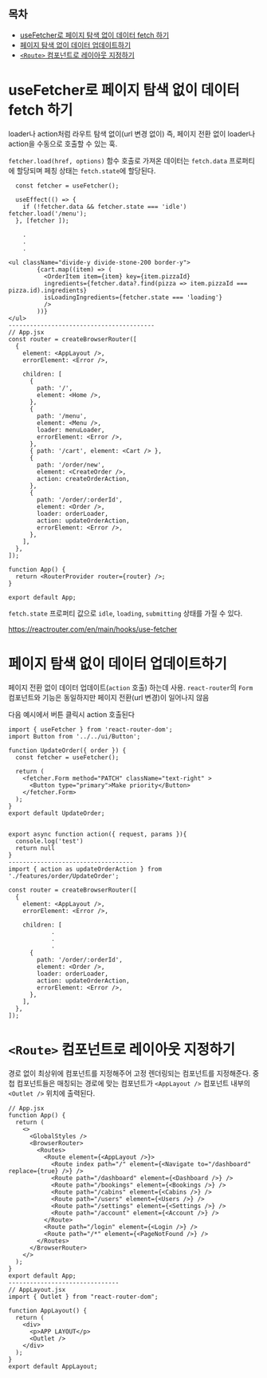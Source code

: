 <h2>목차</h2>

- [useFetcher로 페이지 탐색 없이 데이터 fetch 하기](#usefetcher로-페이지-탐색-없이-데이터-fetch-하기)
- [페이지 탐색 없이 데이터 업데이트하기](#페이지-탐색-없이-데이터-업데이트하기)
- [`<Route>` 컴포넌트로 레이아웃 지정하기](#route-컴포넌트로-레이아웃-지정하기)

# useFetcher로 페이지 탐색 없이 데이터 fetch 하기

loader나 action처럼 라우트 탐색 없이(url 변경 없이) 즉, 페이지 전환 없이 loader나 action을 수동으로 호출할 수 있는 훅.

`fetcher.load(href, options)` 함수 호출로 가져온 데이터는 `fetch.data` 프로퍼티에 할당되며 페칭 상태는 `fetch.state`에 할당된다.

```
  const fetcher = useFetcher();

  useEffect(() => {
    if (!fetcher.data && fetcher.state === 'idle') fetcher.load('/menu');
  }, [fetcher ]);

    .
    .
    .

<ul className="divide-y divide-stone-200 border-y">
        {cart.map((item) => (
          <OrderItem item={item} key={item.pizzaId}
          ingredients={fetcher.data?.find(pizza => item.pizzaId === pizza.id).ingredients}
          isLoadingIngredients={fetcher.state === 'loading'}
          />
        ))}
</ul>
-----------------------------------------
// App.jsx
const router = createBrowserRouter([
  {
    element: <AppLayout />,
    errorElement: <Error />,

    children: [
      {
        path: '/',
        element: <Home />,
      },
      {
        path: '/menu',
        element: <Menu />,
        loader: menuLoader,
        errorElement: <Error />,
      },
      { path: '/cart', element: <Cart /> },
      {
        path: '/order/new',
        element: <CreateOrder />,
        action: createOrderAction,
      },
      {
        path: '/order/:orderId',
        element: <Order />,
        loader: orderLoader,
        action: updateOrderAction,
        errorElement: <Error />,
      },
    ],
  },
]);

function App() {
  return <RouterProvider router={router} />;
}

export default App;
```

`fetch.state` 프로퍼티 값으로 `idle`, `loading`, `submitting` 상태를 가질 수 있다.

https://reactrouter.com/en/main/hooks/use-fetcher

# 페이지 탐색 없이 데이터 업데이트하기

페이지 전환 없이 데이터 업데이트(`action` 호출) 하는데 사용.
`react-router`의 `Form` 컴포넌트와 기능은 동일하지만 페이지 전환(url 변경)이 일어나지 않음

다음 예시에서 버튼 클릭시 action 호출된다

```
import { useFetcher } from 'react-router-dom';
import Button from '../../ui/Button';

function UpdateOrder({ order }) {
  const fetcher = useFetcher();

  return (
    <fetcher.Form method="PATCH" className="text-right" >
      <Button type="primary">Make priority</Button>
    </fetcher.Form>
  );
}
export default UpdateOrder;


export async function action({ request, params }){
  console.log('test')
  return null
}
-----------------------------------
import { action as updateOrderAction } from './features/order/UpdateOrder';

const router = createBrowserRouter([
  {
    element: <AppLayout />,
    errorElement: <Error />,

    children: [
            .
            .
            .
      {
        path: '/order/:orderId',
        element: <Order />,
        loader: orderLoader,
        action: updateOrderAction,
        errorElement: <Error />,
      },
    ],
  },
]);
```

# `<Route>` 컴포넌트로 레이아웃 지정하기

경로 없이 최상위에 컴포넌트를 지정해주어 고정 렌더링되는 컴포넌트를 지정해준다. 중첩 컴포넌트들은 매칭되는 경로에 맞는 컴포넌트가 `<AppLayout />` 컴포넌트 내부의 `<Outlet />` 위치에 출력된다.

```
// App.jsx
function App() {
  return (
    <>
      <GlobalStyles />
      <BrowserRouter>
        <Routes>
          <Route element={<AppLayout />}>
            <Route index path="/" element={<Navigate to="/dashboard" replace={true} />} />
            <Route path="/dashboard" element={<Dashboard />} />
            <Route path="/bookings" element={<Bookings />} />
            <Route path="/cabins" element={<Cabins />} />
            <Route path="/users" element={<Users />} />
            <Route path="/settings" element={<Settings />} />
            <Route path="/account" element={<Account />} />
          </Route>
          <Route path="/login" element={<Login />} />
          <Route path="/*" element={<PageNotFound />} />
        </Routes>
      </BrowserRouter>
    </>
  );
}
export default App;
-------------------------------
// AppLayout.jsx
import { Outlet } from "react-router-dom";

function AppLayout() {
  return (
    <div>
      <p>APP LAYOUT</p>
      <Outlet />
    </div>
  );
}
export default AppLayout;
```
